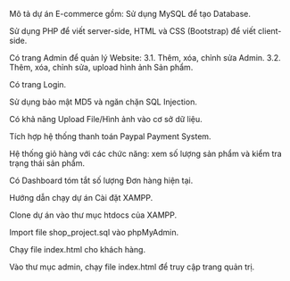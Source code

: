 Mô tả dự án E-commerce gồm:
Sử dụng MySQL để tạo Database.

Sử dụng PHP để viết server-side, HTML và CSS (Bootstrap) để viết client-side.

Có trang Admin để quản lý Website:
3.1. Thêm, xóa, chỉnh sửa Admin.
3.2. Thêm, xóa, chỉnh sửa, upload hình ảnh Sản phẩm.

Có trang Login.

Sử dụng bảo mật MD5 và ngăn chặn SQL Injection.

Có khả năng Upload File/Hình ảnh vào cơ sở dữ liệu.

Tích hợp hệ thống thanh toán Paypal Payment System.

Hệ thống giỏ hàng với các chức năng: xem số lượng sản phẩm và kiểm tra trạng thái sản phẩm.

Có Dashboard tóm tắt số lượng Đơn hàng hiện tại.

Hướng dẫn chạy dự án
Cài đặt XAMPP.

Clone dự án vào thư mục htdocs của XAMPP.

Import file shop_project.sql vào phpMyAdmin.

Chạy file index.html cho khách hàng.

Vào thư mục admin, chạy file index.html để truy cập trang quản trị.







